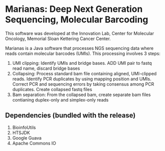 # Marianas: Deep Next Generation Sequencing, Molecular Barcoding


This software was developed at the Innovation Lab, Center for Molecular Oncology, Memorial Sloan Kettering Cancer Center.

Marianas is a Java software that processes NGS sequencing data where reads contain molecular barcodes (UMIs). This processing involves 3 steps:
1. UMI clipping: Identify UMIs and bridge bases. ADD UMI pair to fastq read name, discard bridge bases
2. Collapsing: Process standard bam file containing aligned, UMI-clipped reads. Identify PCR duplicates by using mapping position and UMIs. Correct PCR and sequencing errors by taking consensus among PCR duplicates. Create collapsed fastq files
3. Bam separation: From the collapsed bam, create separate bam files contianing duplex-only and simplex-only reads


## Dependencies (bundled with the release)

1. BioinfoUtils
2. HTSJDK
3. Google Guava
4. Apache Commons IO
